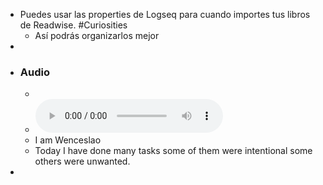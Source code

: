 - Puedes usar las properties de Logseq para cuando importes tus libros de Readwise. #Curiosities
	- Así podrás organizarlos mejor
-
- ### Audio
	-
	- ![2022-08-11-17-02-52.mp3](../assets/2022-08-11-17-02-52.mp3)
	- I am Wenceslao
	- Today I have done many tasks some of them were intentional some others were unwanted.
-